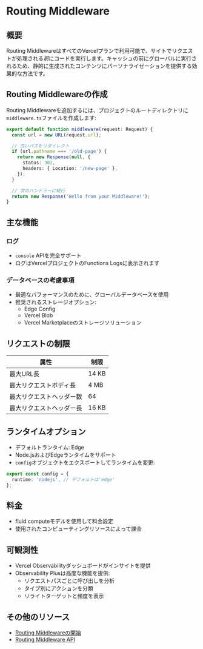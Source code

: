 # Routing Middleware

## 概要

Routing MiddlewareはすべてのVercelプランで利用可能で、サイトでリクエストが処理される*前*にコードを実行します。キャッシュの前にグローバルに実行されるため、静的に生成されたコンテンツにパーソナライゼーションを提供する効果的な方法です。

## Routing Middlewareの作成

Routing Middlewareを追加するには、プロジェクトのルートディレクトリに`middleware.ts`ファイルを作成します:

```typescript
export default function middleware(request: Request) {
  const url = new URL(request.url);

  // 古いパスをリダイレクト
  if (url.pathname === '/old-page') {
    return new Response(null, {
      status: 302,
      headers: { Location: '/new-page' },
    });
  }

  // 次のハンドラーに続行
  return new Response('Hello from your Middleware!');
}
```

## 主な機能

### ログ

- `console` APIを完全サポート
- ログはVercelプロジェクトのFunctions Logsに表示されます

### データベースの考慮事項

- 最適なパフォーマンスのために、グローバルデータベースを使用
- 推奨されるストレージオプション:
  - Edge Config
  - Vercel Blob
  - Vercel Marketplaceのストレージソリューション

## リクエストの制限

| 属性 | 制限 |
|-----------|-------|
| 最大URL長 | 14 KB |
| 最大リクエストボディ長 | 4 MB |
| 最大リクエストヘッダー数 | 64 |
| 最大リクエストヘッダー長 | 16 KB |

## ランタイムオプション

- デフォルトランタイム: Edge
- Node.jsおよびEdgeランタイムをサポート
- `config`オブジェクトをエクスポートしてランタイムを変更:

```typescript
export const config = {
  runtime: 'nodejs', // デフォルトは'edge'
};
```

## 料金

- fluid computeモデルを使用して料金設定
- 使用されたコンピューティングリソースによって課金

## 可観測性

- Vercel Observabilityダッシュボードがインサイトを提供
- Observability Plusは高度な機能を提供:
  - リクエストパスごとに呼び出しを分析
  - タイプ別にアクションを分類
  - リライトターゲットと頻度を表示

## その他のリソース

- [Routing Middlewareの開始](/docs/routing-middleware/getting-started)
- [Routing Middleware API](/docs/routing-middleware/api)

